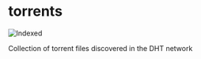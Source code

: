 torrents 
========
![Indexed](https://img.shields.io/badge/indexed-249957-blue)

Collection of torrent files discovered in the DHT network

